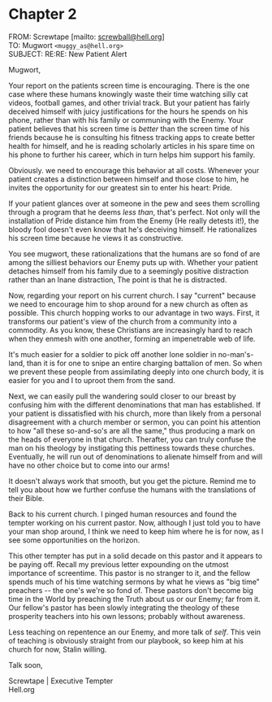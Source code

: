 
# Chapter 2

FROM: Screwtape [mailto: screwball@hell.org]    
TO: Mugwort `<muggy_as@hell.org>`    
SUBJECT: RE:RE: New Patient Alert    


Mugwort,

Your report on the patients screen time is encouraging. There is the one case where these humans knowingly waste their time watching silly cat videos, football games, and other trivial track. But your patient has fairly deceived himself with juicy justifications for the hours he spends on his phone, rather than with his family or communing with the Enemy. Your patient believes that his screen time is *better* than the screen time of his friends because he is consulting his fitness tracking apps to create better health for himself, and he is reading scholarly articles in his spare time on his phone to further his career, which in turn helps him support his family.

Obviously. we need to encourage this behavior at all costs. Whenever your patient creates a distinction between himself and those close to him, he invites the opportunity for our greatest sin to enter his heart: Pride. 

If your patient glances over at someone in the pew and sees them scrolling through a program that he deems *less than*, that's perfect. Not only will the installation of Pride distance him from the Enemy (He really detests it!), the bloody fool doesn't even know that he's deceiving himself. He rationalizes his screen time because he views it as constructive.

You see mugwort, these rationalizations that the humans are so fond of are among the silliest behaviors our Enemy puts up with. Whether your patient detaches himself from his family due to a seemingly positive distraction rather than an Inane distraction, The point is that he is distracted. 

Now, regarding your report on his current church. I say "current" because we need to encourage him to shop around for a new church as often as possible. This church hopping works to our advantage in two ways. First, it transforms our patient's view of the church from a community into a commodity. As you know, these Christians are increasingly hard to reach when they enmesh with one another, forming an impenetrable web of life.

It's much easier for a soldier to pick off another lone soldier in no-man's-land, than it is for one to snipe an entire charging battalion of men. So when we prevent these people from assimilating deeply into one church body, it is easier for you and I to uproot them from the sand.

Next, we can easily pull the wandering sould closer to our breast by confusing him with the different denominations that man has established. If your patient is dissatisfied with his church, more than likely from a personal disagreement with a church member or sermon, you can point his attention to how "all these so-and-so's are all the same," thus producing a mark on the heads of everyone in that church. Therafter, you can truly confuse the man on his theology by instigating this pettiness towards these churches. Eventually, he will run out of denominations to alienate himself from and will have no other choice but to come into our arms!

It doesn't always work that smooth, but you get the picture. Remind me to tell you about how we further confuse the humans with the translations of their Bible.

Back to his current church. I pinged human resources and found the tempter working on his current pastor. Now, although I just told you to have your man shop around, I think we need to keep him where he is for now, as I see some opportunities on the horizon.

This other tempter has put in a solid decade on this pastor and it appears to be paying off. Recall my previous letter expounding on the utmost importance of screentime. This pastor is no stranger to it, and the fellow spends much of his time watching sermons by what he views as "big time" preachers -- the one's we're so fond of. These pastors don't become big time in the World by preaching the Truth about us or our Enemy; far from it. Our fellow's pastor has been slowly integrating the theology of these prosperity teachers into his own lessons; probably without awareness.

Less teaching on repentence an our Enemy, and more talk of *self*. This vein of teaching is obviously straight from our playbook, so keep him at his church for now, Stalin willing.

Talk soon,

Screwtape | Executive Tempter     
Hell.org


